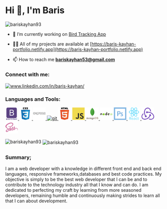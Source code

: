 <h1>Hi 👋, I'm Baris</h1>
<p align="left"> <img src="https://komarev.com/ghpvc/?username=bariskayhan93&label=Profile%20views&color=0e75b6&style=flat" alt="bariskayhan93" /> </p>



- 🔭 I’m currently working on [Bird Tracking App](https://github.com/bariskayhan93/bird-tracking-app)

- 👨‍💻 All of my projects are available at [https://baris-kayhan-portfolio.netlify.app](https://baris-kayhan-portfolio.netlify.app)

- 📫 How to reach me **bariskayhan53@gmail.com**

<h3 align="left">Connect with me:</h3>
<p align="left">
<a href="https://linkedin.com/in/baris-kayhan/" target="blank"><img align="center" src="https://raw.githubusercontent.com/rahuldkjain/github-profile-readme-generator/master/src/images/icons/Social/linked-in-alt.svg" alt="www.linkedin.com/in/baris-kayhan/" height="30" width="40" /></a>
</p>

<h3 align="left">Languages and Tools:</h3>
<p align="left"> <a href="https://getbootstrap.com" target="_blank" rel="noreferrer"> <img src="https://raw.githubusercontent.com/devicons/devicon/master/icons/bootstrap/bootstrap-plain-wordmark.svg" alt="bootstrap" width="40" height="40"/> </a> <a href="https://www.w3schools.com/css/" target="_blank" rel="noreferrer"> <img src="https://raw.githubusercontent.com/devicons/devicon/master/icons/css3/css3-original-wordmark.svg" alt="css3" width="40" height="40"/> </a> <a href="https://expressjs.com" target="_blank" rel="noreferrer"> <img src="https://raw.githubusercontent.com/devicons/devicon/master/icons/express/express-original-wordmark.svg" alt="express" width="40" height="40"/> </a> <a href="https://git-scm.com/" target="_blank" rel="noreferrer"> <img src="https://www.vectorlogo.zone/logos/git-scm/git-scm-icon.svg" alt="git" width="40" height="40"/> </a> <a href="https://www.w3.org/html/" target="_blank" rel="noreferrer"> <img src="https://raw.githubusercontent.com/devicons/devicon/master/icons/html5/html5-original-wordmark.svg" alt="html5" width="40" height="40"/> </a> <a href="https://developer.mozilla.org/en-US/docs/Web/JavaScript" target="_blank" rel="noreferrer"> <img src="https://raw.githubusercontent.com/devicons/devicon/master/icons/javascript/javascript-original.svg" alt="javascript" width="40" height="40"/> </a> <a href="https://www.mongodb.com/" target="_blank" rel="noreferrer"> <img src="https://raw.githubusercontent.com/devicons/devicon/master/icons/mongodb/mongodb-original-wordmark.svg" alt="mongodb" width="40" height="40"/> </a> <a href="https://nodejs.org" target="_blank" rel="noreferrer"> <img src="https://raw.githubusercontent.com/devicons/devicon/master/icons/nodejs/nodejs-original-wordmark.svg" alt="nodejs" width="40" height="40"/> </a> <a href="https://www.photoshop.com/en" target="_blank" rel="noreferrer"> <img src="https://raw.githubusercontent.com/devicons/devicon/master/icons/photoshop/photoshop-line.svg" alt="photoshop" width="40" height="40"/> </a> <a href="https://reactjs.org/" target="_blank" rel="noreferrer"> <img src="https://raw.githubusercontent.com/devicons/devicon/master/icons/react/react-original-wordmark.svg" alt="react" width="40" height="40"/> </a> <a href="https://redux.js.org" target="_blank" rel="noreferrer"> <img src="https://raw.githubusercontent.com/devicons/devicon/master/icons/redux/redux-original.svg" alt="redux" width="40" height="40"/> </a> <a href="https://sass-lang.com" target="_blank" rel="noreferrer"> <img src="https://raw.githubusercontent.com/devicons/devicon/master/icons/sass/sass-original.svg" alt="sass" width="40" height="40"/> </a> </p>

<p><img align="left" src="https://github-readme-stats.vercel.app/api?username=bariskayhan93&show_icons=true&locale=en&theme=radical" alt="bariskayhan93" /></p>

<p>&nbsp;<img align="center" src="https://github-readme-stats.vercel.app/api/top-langs?username=bariskayhan93&show_icons=true&locale=en&layout=compact&theme=radical" alt="bariskayhan93" /></p>

<div align="left">
  <h2></h2>
  <h2></h2>
  <h2></h2>
  <h3>Summary;</h3>
<p>
I am a web developer with a knowledge in different front end and back end languages, responsive frameworks,databases and best code practices. My objective is simply to be the best web developer that I can be and to contribute to the technology industry all that I know and can do. I am dedicated to perfecting my craft by learning from more seasoned developers, remaining humble and continuously making strides to learn all that I can about development.
</p>
</div>


